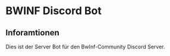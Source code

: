 # BWINF Discord Bot

## Inforamtionen
Dies ist der Server Bot für den BwInf-Community Discord Server.
